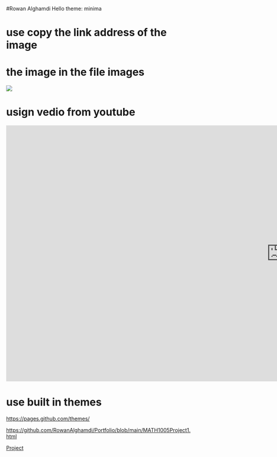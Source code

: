 #Rowan Alghamdi 
Hello 
theme: minima
# use copy the link address of the image 
# the image in the file images
![](/images/image1.jpeg)


# usign vedio from youtube 

<iframe width="1487" height="691" src="https://www.youtube.com/embed/dQw4w9WgXcQ" frameborder="0" allow="accelerometer; autoplay; clipboard-write; encrypted-media; gyroscope; picture-in-picture" allowfullscreen></iframe>

# use built in themes 
https://pages.github.com/themes/




https://github.com/RowanAlghamdi/Portfolio/blob/main/MATH1005Project1.html
<p><a href="MATH1005Project1.html">Project</a>
